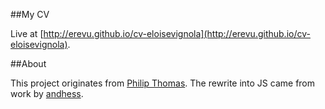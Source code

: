 ##My CV

Live at [http://erevu.github.io/cv-eloisevignola](http://erevu.github.io/cv-eloisevignola).

##About

This project originates from [Philip Thomas](https://www.philipithomas.com/). The rewrite into JS came from work by [andhess](https://github.com/andhess). 

